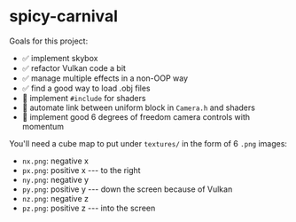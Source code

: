 # spicy-carnival

Goals for this project:
- :white_check_mark: implement skybox
- :white_check_mark: refactor Vulkan code a bit
- :white_check_mark: manage multiple effects in a non-OOP way
- :white_check_mark: find a good way to load .obj files
- :black_square_button: implement `#include` for shaders
- :black_square_button: automate link between uniform block in `Camera.h` and shaders
- :black_square_button: implement good 6 degrees of freedom camera controls with momentum

You'll need a cube map to put under `textures/` in the form of 6 `.png` images:
* `nx.png`: negative x
* `px.png`: positive x --- to the right
* `ny.png`: negative y
* `py.png`: positive y --- down the screen because of Vulkan
* `nz.png`: negative z
* `pz.png`: positive z --- into the screen
